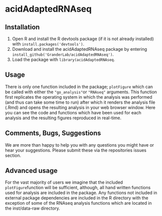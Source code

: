 # acidAdaptedRNAseq

## Installation
1. Open R and install the R devtools package (if it is not already installed) with ```install.packages('devtools')```.
2. Download and install the acidAdaptedRNAseq package by entering ```install_github('GranderLab/acidAdaptedRNAseq')```.
3. Load the package with ```library(acidAdaptedRNAseq```.

## Usage
There is only one function included in the package; ```plotFigure``` which can be called with either the ```"go_analysis"```or ```"RNAseq"``` arguments. This function first replicates the operating system in which the analysis was performed (and thus can take some time to run) after which it renders the analysis file (.Rmd) and opens the resulting analysis in your web browser window. Here you can see the code and functions which have been used for each analysis and the resulting figures reproduced in real-time.

## Comments, Bugs, Suggestions
We are more than happy to help you with any questions you might have or hear your suggestions. Please submit these via the repositories issues section.

## Advanced usage
For the vast majority of users we imagine that the included ```plotFigure```function will be sufficient, although, all hand written functions used for analysis are included in the package. Any functions not included in external package dependencies are included in the R directory with the exception of some of the RNAseq analysis functions which are located in the inst/data-raw directory.
